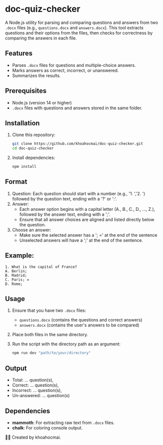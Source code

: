 # doc-quiz-checker

A Node.js utility for parsing and comparing questions and answers from two `.docx` files (e.g., `questions.docx` and `answers.docx`). This tool extracts questions and their options from the files, then checks for correctness by comparing the answers in each file.

## Features
- Parses `.docx` files for questions and multiple-choice answers.
- Marks answers as correct, incorrect, or unanswered.
- Summarizes the results.

## Prerequisites
- Node.js (version 14 or higher)
- `.docx` files with questions and answers stored in the same folder.

## Installation
1. Clone this repository:
    ```bash
    git clone https://github.com/khoahocmai/doc-quiz-checker.git
    cd doc-quiz-checker
    ```

2. Install dependencies:
    ```bash
    npm install
    ```

## Format
1. Question: Each question should start with a number (e.g., '1. ','2. ') followed by the question text, ending with a '?' or ':'.
2. Answer:
    - Each answer option begins with a capital letter (A., B., C., D., ..., Z.), followed by the answer text, ending with a ';'.
    - Ensure that all answer choices are aligned and listed directly below the question.
3. Choose an answer:
    - Make sure the selected answer has a '; =' at the end of the sentence
    - Unselected answers will have a ';' at the end of the sentence.
  
## Example:
```vbnet
1. What is the capital of France?
A. Berlin;
B. Madrid;
C. Paris; =
D. Rome;
```

## Usage
1. Ensure that you have two `.docx` files:
   - `questions.docx` (contains the questions and correct answers)
   - `answers.docx` (contains the user's answers to be compared)

2. Place both files in the same directory.

3. Run the script with the directory path as an argument:
    ```bash
    npm run dev "path/to/your/directory"
    ```

## Output
- Total: ... question(s),
- Correct: ... question(s),
- Incorrect: ... question(s),
- Un-answered: ... question(s)

## Dependencies
- **mammoth**: For extracting raw text from `.docx` files.
- **chalk**: For coloring console output.

👨‍💻 Created by khoahocmai.
